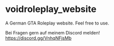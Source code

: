 # voidroleplay_website
A German GTA Roleplay website. Feel free to use.

Bei Fragen gern auf meinem Discord melden!
https://discord.gg/VnhqNFjsMb
